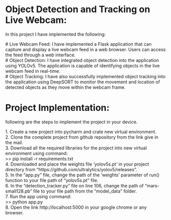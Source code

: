 # Object Detection and Tracking on Live Webcam:
<div>
  In this project I have implemented the following:
  <p>
    # Live Webcam Feed: I have implemented a Flask application that can capture and display a live webcam feed in a web browser. Users can access the feed through a web interface. <br>
    # Object Detection: I have integrated object detection into the application using YOLOv5. The application is capable of identifying objects in the live webcam feed in real-time.  <br>
    # Object Tracking: I have also successfully implemented object tracking into the application using DeepSORT to monitor the movement and location of detected objects as they move within the webcam frame.  <br>
  </p>
</div>

# Project Implementation:
<div>
  following are the steps to implement the project in your device. <br>
  <p>
    1.	Create a new project into pycharm and crate new virtual environment. <br>
    2.	Clone the complete project from github repository from the link give in the mail.  <br>
    3.	Download all the required libraries for the project into new virtual environment using command:  <br>
    >> pip install -r requirements.txt  <br>
    4.	Downloaded and place the weights file ‘yolov5s.pt’ in your project directory from “https://github.com/ultralytics/yolov5/releases”.  <br>
    5.	In the “app.py” file, change the path of the ‘weights’ parameter of run() function to your file path of “yolov5s.pt” file.  <br>
    6.	In the “detection_tracker.py” file on line 106, change the path of “mars-small128.pb” file to your file path from the “model_data” folder.  <br>
    7.	Run the app using command:  <br>
    >> python app.py   <br>
    8.	Open the link http://localhost:5000 in your google chrome or any browser.  <br>
  </p>
</div>
